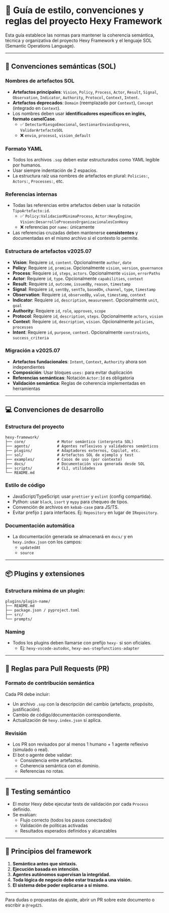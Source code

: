 # 📐 Guía de estilo, convenciones y reglas del proyecto Hexy Framework

Esta guía establece las normas para mantener la coherencia semántica, técnica y organizativa del proyecto Hexy Framework y el lenguaje SOL (Semantic Operations Language).

---

## 🧠 Convenciones semánticas (SOL)

### Nombres de artefactos SOL
- **Artefactos principales**: `Vision`, `Policy`, `Process`, `Actor`, `Result`, `Signal`, `Observation`, `Indicator`, `Authority`, `Protocol`, `Context`, `Intent`.
- **Artefactos deprecados**: `Domain` (reemplazado por `Context`), `Concept` (integrado en `Context`).
- Los nombres deben usar **identificadores específicos en inglés, formato camelCase**.
  - ✅ `DetectarRiesgoEmocional`, `GestionarEnviosExpress`, `ValidarArtefactoSOL`
  - ❌ `envio`, `proceso1`, `vision_default`

### Formato YAML
- Todos los archivos `.sop` deben estar estructurados como YAML legible por humanos.
- Usar siempre indentación de 2 espacios.
- La estructura raíz usa nombres de artefactos en plural: `Policies:`, `Actors:`, `Processes:`, etc.

### Referencias internas
- Todas las referencias entre artefactos deben usar la notación `TipoArtefacto:id`.
  - ✅ `Policy:ValidacionMinimaProceso`, `Actor:HexyEngine`, `Vision:DesarrolloProcesosOrganizacionalesConHexy`
  - ❌ referencias por `name:` únicamente
- Las referencias cruzadas deben mantenerse **consistentes** y documentadas en el mismo archivo si el contexto lo permite.

### Estructura de artefactos v2025.07
- **Vision**: Requiere `id`, `content`. Opcionalmente `author`, `date`
- **Policy**: Requiere `id`, `premise`. Opcionalmente `vision`, `version`, `governance`
- **Process**: Requiere `id`, `steps`, `actors`. Opcionalmente `vision`, `errorPaths`
- **Actor**: Requiere `id`, `type`. Opcionalmente `capabilities`, `context`
- **Result**: Requiere `id`, `outcome`, `issuedBy`, `reason`, `timestamp`
- **Signal**: Requiere `id`, `sentBy`, `sentTo`, `basedOn`, `channel`, `type`, `timestamp`
- **Observation**: Requiere `id`, `observedBy`, `value`, `timestamp`, `context`
- **Indicator**: Requiere `id`, `description`, `measurement`. Opcionalmente `unit`, `goal`
- **Authority**: Requiere `id`, `role`, `approves`, `scope`
- **Protocol**: Requiere `id`, `description`, `steps`. Opcionalmente `actors`, `vision`
- **Context**: Requiere `id`, `description`, `vision`. Opcionalmente `policies`, `processes`
- **Intent**: Requiere `id`, `purpose`, `context`. Opcionalmente `constraints`, `success_criteria`

### Migración a v2025.07
- **Artefactos fundacionales**: `Intent`, `Context`, `Authority` ahora son independientes
- **Composición**: Usar bloques `uses:` para evitar duplicación
- **Referencias semánticas**: Notación `Actor:Id` es obligatoria
- **Validación semántica**: Reglas de coherencia implementadas en herramientas

---

## 💻 Convenciones de desarrollo

### Estructura del proyecto

```
hexy-framework/
├── core/              # Motor semántico (interpreta SOL)
├── agents/            # Agentes reflexivos y validadores semánticos
├── plugins/           # Adaptadores externos, Copilot, etc.
├── sol/               # Artefactos SOL de ejemplo y test
├── examples/          # Casos de uso (por contexto)
├── docs/              # Documentación viva generada desde SOL
├── scripts/           # CLI, utilidades
└── README.md
```

### Estilo de código
- JavaScript/TypeScript: usar `prettier` y `eslint` (config compartida).
- Python: usar `black`, `isort` y `mypy` para chequeo de tipos.
- Convención de archivos en `kebab-case` para JS/TS.
- Evitar prefijo `I` para interfaces. Ej: `Repository` en lugar de `IRepository`.

### Documentación automática
- La documentación generada se almacenará en `docs/` y en `hexy.index.json` con los campos:
  - `updatedAt`
  - `source`

---

## 📦 Plugins y extensiones

### Estructura mínima de un plugin:
```
plugins/plugin-name/
├── README.md
├── package.json / pyproject.toml
├── src/
└── prompts/
```

### Naming
- Todos los plugins deben llamarse con prefijo `hexy-` si son oficiales.
  - Ej: `hexy-vscode-autodoc`, `hexy-aws-stepfunctions-adapter`

---

## 📄 Reglas para Pull Requests (PR)

### Formato de contribución semántica
Cada PR debe incluir:
- Un archivo `.sop` con la descripción del cambio (artefacto, propósito, justificación).
- Cambio de código/documentación correspondiente.
- Actualización de `hexy.index.json` si aplica.

### Revisión
- Los PR son revisados por al menos 1 humano + 1 agente reflexivo (simulado o real).
- El bot o agente debe validar:
  - Consistencia entre artefactos.
  - Coherencia semántica con el dominio.
  - Referencias no rotas.

---

## 🧪 Testing semántico

- El motor Hexy debe ejecutar tests de validación por cada `Process` definido.
- Se evalúan:
  - Flujo correcto (todos los pasos conectados)
  - Validación de políticas activadas
  - Resultados esperados definidos y alcanzables

---

## 🧭 Principios del framework

1. **Semántica antes que sintaxis.**
2. **Ejecución basada en intención.**
3. **Agentes autónomos supervisan la integridad.**
4. **Toda lógica de negocio debe estar trazada a una visión.**
5. **El sistema debe poder explicarse a sí mismo.**

---

Para dudas o propuestas de ajuste, abrir un PR sobre este documento o escribir a `@regd25`.
